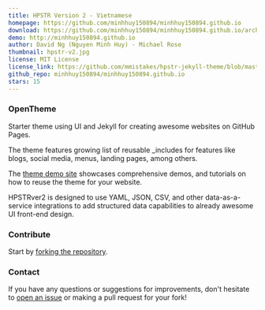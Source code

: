 ```yaml
---
title: HPSTR Version 2 - Vietnamese
homepage: https://github.com/minhhuy150894/minhhuy150894.github.io
download: https://github.com/minhhuy150894/minhhuy150894.github.io/archive/master.zip
demo: http://minhhuy150894.github.io
author: David Ng (Nguyen Minh Huy) - Michael Rose
thumbnail: hpstr-v2.jpg
license: MIT License
license_link: https://github.com/mmistakes/hpstr-jekyll-theme/blob/master/LICENSE
github_repo: minhhuy150894/minhhuy150894.github.io
stars: 15
---
```


### OpenTheme

Starter theme using UI and Jekyll for creating awesome websites on
GitHub Pages.

The theme features growing list of reusable _includes for features like
blogs, social media, menus, landing pages, among others.

The [theme demo site](http://minhhuy150894.github.io) showcases
comprehensive demos, and tutorials on how to reuse the theme for your
website.

HPSTRver2 is designed to use YAML, JSON, CSV, and other
data-as-a-service integrations to add structured data capabilities to
already awesome UI front-end design.

### Contribute

Start by [forking the
repository](https://github.com/minhhuy150894/minhhuy150894.github.io/fork).

### Contact

If you have any questions or suggestions for improvements, don't
hesitate to [open an
issue](https://github.com/minhhuy150894/minhhuy150894.github.io/issues)
or making a pull request for your fork!
